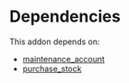 # Dependencies

This addon depends on:

- [maintenance_account](https://github.com/bringout/oca-technical)
- [purchase_stock](https://github.com/bringout/oca-ocb-warehouse/tree/9b14fcb23c7ebeb2f1d8695642aaa941064d4d00/odoo-bringout-oca-ocb-purchase_stock)

